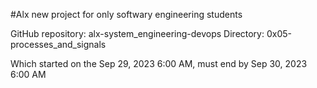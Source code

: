 #Alx new project for only softwary engineering students

GitHub repository: alx-system_engineering-devops
Directory: 0x05-processes_and_signals

Which started on the Sep 29, 2023 6:00 AM, must end by Sep 30, 2023 6:00 AM
